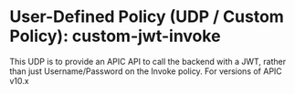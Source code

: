 # User-Defined Policy (UDP / Custom Policy): custom-jwt-invoke
This UDP is to provide an APIC API to call the backend with a JWT, rather than just Username/Password on the Invoke policy.
For versions of APIC v10.x
